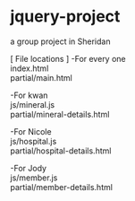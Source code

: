 # jquery-project
a group project in Sheridan



[ File locations ]
-For every one<br>
index.html<br>
partial/main.html

-For kwan<br>
js/mineral.js<br>
partial/mineral-details.html

-For Nicole<br>
js/hospital.js<br>
partial/hospital-details.html

-For Jody<br>
js/member.js<br>
partial/member-details.html
